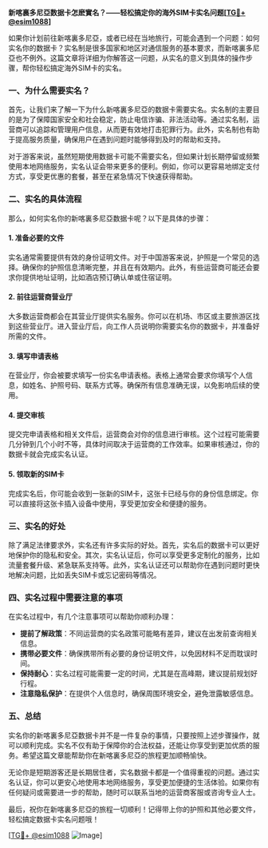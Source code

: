 **新喀裏多尼亞数据卡怎麽實名？——轻松搞定你的海外SIM卡实名问题[[TG💪+ @esim1088](https://t.me/s/esim1088)]**

如果你计划前往新喀裏多尼亞，或者已经在当地旅行，可能会遇到一个问题：如何实名你的数据卡？实名制是很多国家和地区对通信服务的基本要求，而新喀裏多尼亞也不例外。这篇文章将详细为你解答这一问题，从实名的意义到具体的操作步骤，帮你轻松搞定海外SIM卡的实名。

### 一、为什么需要实名？

首先，让我们来了解一下为什么新喀裏多尼亞的数据卡需要实名。实名制的主要目的是为了保障国家安全和社会稳定，防止电信诈骗、非法活动等。通过实名制，运营商可以追踪和管理用户信息，从而更有效地打击犯罪行为。此外，实名制也有助于提高服务质量，确保用户在遇到问题时能够得到及时的帮助和支持。

对于游客来说，虽然短期使用数据卡可能不需要实名，但如果计划长期停留或频繁使用本地网络服务，实名认证会带来更多的便利。例如，你可以更容易地绑定支付方式，享受更优惠的套餐，甚至在紧急情况下快速获得帮助。

### 二、实名的具体流程

那么，如何实名你的新喀裏多尼亞数据卡呢？以下是具体的步骤：

#### 1. 准备必要的文件

实名通常需要提供有效的身份证明文件。对于中国游客来说，护照是一个常见的选择。确保你的护照信息清晰完整，并且在有效期内。此外，有些运营商可能还会要求你提供地址证明，比如酒店预订确认单或住宿证明。

#### 2. 前往运营商营业厅

大多数运营商都会在其营业厅提供实名服务。你可以在机场、市区或主要旅游区找到这些营业厅。进入营业厅后，向工作人员说明你需要实名你的数据卡，并准备好所需的文件。

#### 3. 填写申请表格

在营业厅，你会被要求填写一份实名申请表格。表格上通常会要求你填写个人信息，如姓名、护照号码、联系方式等。确保所有信息准确无误，以免影响后续的使用。

#### 4. 提交审核

提交完申请表格和相关文件后，运营商会对你的信息进行审核。这个过程可能需要几分钟到几个小时不等，具体时间取决于运营商的工作效率。如果审核通过，你的数据卡就会完成实名认证。

#### 5. 领取新的SIM卡

完成实名后，你可能会收到一张新的SIM卡，这张卡已经与你的身份信息绑定。你可以直接将这张卡插入设备中使用，享受更加安全和便捷的服务。

### 三、实名的好处

除了满足法律要求外，实名还有许多实际的好处。首先，实名后的数据卡可以更好地保护你的隐私和安全。其次，实名认证后，你可以享受更多定制化的服务，比如流量套餐升级、紧急联系支持等。此外，实名认证还可以帮助你在遇到问题时更快地解决问题，比如丢失SIM卡或忘记密码等情况。

### 四、实名过程中需要注意的事项

在实名过程中，有几个注意事项可以帮助你顺利办理：

- **提前了解政策**：不同运营商的实名政策可能略有差异，建议在出发前查询相关信息。
- **携带必要文件**：确保携带所有必要的身份证明文件，以免因材料不足而耽误时间。
- **保持耐心**：实名过程可能需要一定的时间，尤其是在高峰期，建议提前规划好行程。
- **注意隐私保护**：在提供个人信息时，确保周围环境安全，避免泄露敏感信息。

### 五、总结

实名你的新喀裏多尼亞数据卡并不是一件复杂的事情，只要按照上述步骤操作，就可以顺利完成。实名不仅有助于保障你的合法权益，还能让你享受到更加优质的服务。希望这篇文章能帮助你在新喀裏多尼亞的旅程更加顺畅愉快。

无论你是短期游客还是长期居住者，实名数据卡都是一个值得重视的问题。通过实名认证，你可以更安心地使用本地网络服务，享受更加便捷的生活体验。如果你有任何疑问或需要进一步的帮助，随时可以联系当地的运营商客服或咨询专业人士。

最后，祝你在新喀裏多尼亞的旅程一切顺利！记得带上你的护照和其他必要文件，轻松搞定数据卡实名问题哦！

[[TG💪+ @esim1088](https://t.me/s/esim1088) ![Image](https://i.postimg.cc/4NQfJmqS/Snipaste-2025-05-13-00-14-12.png)]